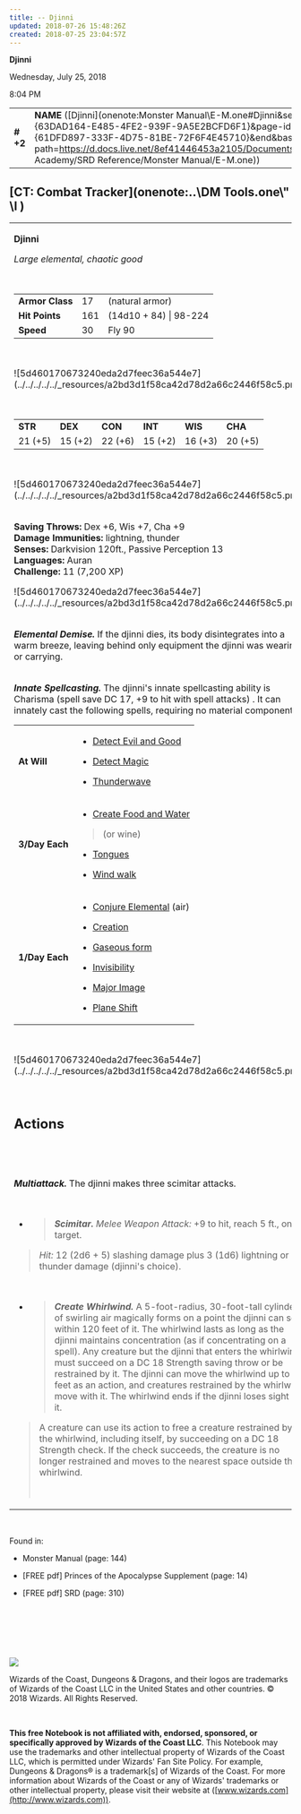 ```yaml
---
title: -- Djinni
updated: 2018-07-26 15:48:26Z
created: 2018-07-25 23:04:57Z
---
```


**Djinni**

Wednesday, July 25, 2018

8:04 PM

|           |                                                                                                                                                                                                                                                                                      |        |         |         |     |       |         |
|-----------|--------------------------------------------------------------------------------------------------------------------------------------------------------------------------------------------------------------------------------------------------------------------------------------|--------|---------|---------|-----|-------|---------|
| **\# +2** | **NAME** ([Djinni](onenote:Monster Manual\\E-M.one#Djinni&section-id={63DAD164-E485-4FE2-939F-9A5E2BCFD6F1}&page-id={61DFD897-333F-4D75-81BE-72F6F4E45710}&end&base-path=https://d.docs.live.net/8ef41446453a2105/Documents/Adventure Academy/SRD Reference/Monster Manual/E-M.one)) | **17** | **161** | **161** | \-  | Notes | 7200 XP |

## [CT: Combat Tracker](onenote:..\\DM Tools.one\\" \l )

<table><tbody><tr class="odd"><td><p><strong>Djinni</strong></p><p><em>Large elemental, chaotic good</em></p><p> </p><table><tbody><tr class="odd"><td><strong>Armor Class</strong></td><td>17</td><td>(natural armor)</td></tr><tr class="even"><td><strong>Hit Points</strong></td><td>161</td><td>(14d10 + 84) | 98-224</td></tr><tr class="odd"><td><strong>Speed</strong></td><td>30</td><td>Fly 90</td></tr></tbody></table><p> </p><p>![5d460170673240eda2d7feec36a544e7](../../../../../_resources/a2bd3d1f58ca42d78d2a66c2446f58c5.png)</p><p> </p><table><tbody><tr class="odd"><td><strong>STR</strong></td><td><strong>DEX</strong></td><td><strong>CON</strong></td><td><strong>INT</strong></td><td><strong>WIS</strong></td><td><strong>CHA</strong></td></tr><tr class="even"><td>21 (+5)</td><td>15 (+2)</td><td>22 (+6)</td><td>15 (+2)</td><td>16 (+3)</td><td>20 (+5)</td></tr></tbody></table><p> </p><p>![5d460170673240eda2d7feec36a544e7](../../../../../_resources/a2bd3d1f58ca42d78d2a66c2446f58c5.png)</p><p><strong><br />
Saving Throws:</strong> Dex +6, Wis +7, Cha +9<br />
<strong>Damage Immunities:</strong> lightning, thunder<br />
<strong>Senses:</strong> Darkvision 120ft., Passive Perception 13<br />
<strong>Languages:</strong> Auran<br />
<strong>Challenge:</strong> 11 (7,200 XP)</p><p>![5d460170673240eda2d7feec36a544e7](../../../../../_resources/a2bd3d1f58ca42d78d2a66c2446f58c5.png)</p><p><em><strong><br />
Elemental Demise.</strong></em> If the djinni dies, its body disintegrates into a warm breeze, leaving behind only equipment the djinni was wearing or carrying.</p><p><em><strong><br />
Innate Spellcasting.</strong></em> The djinni's innate spellcasting ability is Charisma (spell save DC 17, +9 to hit with spell attacks) . It can innately cast the following spells, requiring no material components:</p><table><tbody><tr class="odd"><td><strong>At Will</strong></td><td><ul><li><p><a href="onenote:..\\Spellbook\\C-D.one#Detect Evil and Good&amp;section-id={007039C0-7592-4988-AFCF-88060A04A402}&amp;page-id={6547700C-1B8E-438D-AFED-5F5DA9F24F18}&amp;end&amp;base-path=https://d.docs.live.net/8ef41446453a2105/Documents/Adventure Academy/SRD Reference">Detect Evil and Good</a></p></li><li><p><a href="onenote:..\\Spellbook\\C-D.one#Detect Magic&amp;section-id={007039C0-7592-4988-AFCF-88060A04A402}&amp;page-id={A8A17E25-07F4-432C-81DB-0CAEE71758D6}&amp;end&amp;base-path=https://d.docs.live.net/8ef41446453a2105/Documents/Adventure Academy/SRD Reference">Detect Magic</a></p></li><li><p><a href="onenote:..\\Spellbook\\S-T.one#Thunderwave&amp;section-id={F367AE4A-1175-4CCE-BA3F-A099683090F9}&amp;page-id={6506E963-52AE-424A-B64E-A027D5E16A36}&amp;end&amp;base-path=https://d.docs.live.net/8ef41446453a2105/Documents/Adventure Academy/SRD Reference">Thunderwave</a></p></li></ul></td></tr><tr class="even"><td><strong>3/Day Each</strong></td><td><ul><li><p><a href="onenote:..\\Spellbook\\C-D.one#Create Food and Water&amp;section-id={007039C0-7592-4988-AFCF-88060A04A402}&amp;page-id={4152BEEA-D202-4833-9D65-5BE0C34A4FC0}&amp;end&amp;base-path=https://d.docs.live.net/8ef41446453a2105/Documents/Adventure Academy/SRD Reference">Create Food and Water</a></p></li></ul><blockquote><p>(or wine)</p></blockquote><ul><li><p><a href="onenote:..\\Spellbook\\S-T.one#Tongues&amp;section-id={F367AE4A-1175-4CCE-BA3F-A099683090F9}&amp;page-id={48F66C7F-1B47-4845-A9E0-6B1FE388284F}&amp;end&amp;base-path=https://d.docs.live.net/8ef41446453a2105/Documents/Adventure Academy/SRD Reference">Tongues</a></p></li><li><p><a href="onenote:..\\Spellbook\\W-X.one#Wind Walk&amp;section-id={2A630E6F-666E-4AE1-A351-AB404397B524}&amp;page-id={9E31ED62-A201-4EFD-8943-FFFDAE365168}&amp;end&amp;base-path=https://d.docs.live.net/8ef41446453a2105/Documents/Adventure Academy/SRD Reference">Wind walk</a></p></li></ul></td></tr><tr class="odd"><td><strong>1/Day Each</strong></td><td><ul><li><p><a href="onenote:..\\Spellbook\\C-D.one#Conjure Elemental&amp;section-id={007039C0-7592-4988-AFCF-88060A04A402}&amp;page-id={DAAA91D9-6724-4A1C-9A05-EF06FD578D2D}&amp;end&amp;base-path=https://d.docs.live.net/8ef41446453a2105/Documents/Adventure Academy/SRD Reference">Conjure Elemental</a> (air)</p></li><li><p><a href="onenote:..\\Spellbook\\C-D.one#Creation&amp;section-id={007039C0-7592-4988-AFCF-88060A04A402}&amp;page-id={463776D5-1196-40EA-B0FA-C6503AD8A1CD}&amp;end&amp;base-path=https://d.docs.live.net/8ef41446453a2105/Documents/Adventure Academy/SRD Reference">Creation</a></p></li><li><p><a href="onenote:..\\Spellbook\\G-H.one#Gaseous Form&amp;section-id={3A8266A7-F954-4B90-A376-DA6497C75ED3}&amp;page-id={71AF3E7E-4C34-4985-81A0-5E086F5058D5}&amp;end&amp;base-path=https://d.docs.live.net/8ef41446453a2105/Documents/Adventure Academy/SRD Reference">Gaseous form</a></p></li><li><p><a href="onenote:..\\Spellbook\\I-J.one#Invisibility&amp;section-id={881519A1-AA79-4980-93EA-9897CE839F1C}&amp;page-id={EB080793-FF23-4636-B857-3A5AC4EC3913}&amp;end&amp;base-path=https://d.docs.live.net/8ef41446453a2105/Documents/Adventure Academy/SRD Reference">Invisibility</a></p></li><li><p><a href="onenote:..\\Spellbook\\M-N.one#Major Image&amp;section-id={EEF38EE0-5EFC-4A47-9C2E-367214925D15}&amp;page-id={9A7BE193-19B3-4B58-BBF6-3671C6738B92}&amp;end&amp;base-path=https://d.docs.live.net/8ef41446453a2105/Documents/Adventure Academy/SRD Reference">Major Image</a></p></li><li><p><a href="onenote:..\\Spellbook\\O-P.one#Plane Shift&amp;section-id={DB04CEA8-E926-4D06-9A7A-CB0AD7D8E13F}&amp;page-id={D19796A6-2942-48A0-97A3-0643D199D935}&amp;end&amp;base-path=https://d.docs.live.net/8ef41446453a2105/Documents/Adventure Academy/SRD Reference">Plane Shift</a></p></li></ul></td></tr></tbody></table><p> </p><p>![5d460170673240eda2d7feec36a544e7](../../../../../_resources/a2bd3d1f58ca42d78d2a66c2446f58c5.png)</p><p> </p><h2 id="actions"><strong>Actions</strong></h2><h2 id="section"> </h2><p><em><strong>Multiattack.</strong></em> The djinni makes three scimitar attacks.</p><p> </p><ul><li><blockquote><p><em><strong>Scimitar.</strong> Melee Weapon Attack:</em> +9 to hit, reach 5 ft., one target.</p></blockquote></li></ul><blockquote><p><em>Hit:</em> 12 (2d6 + 5) slashing damage plus 3 (1d6) lightning or thunder damage (djinni's choice).</p></blockquote><p> </p><ul><li><blockquote><p><em><strong>Create Whirlwind.</strong></em> A 5-foot-radius, 30-foot-tall cylinder of swirling air magically forms on a point the djinni can see within 120 feet of it. The whirlwind lasts as long as the djinni maintains concentration (as if concentrating on a spell). Any creature but the djinni that enters the whirlwind must succeed on a DC 18 Strength saving throw or be restrained by it. The djinni can move the whirlwind up to 60 feet as an action, and creatures restrained by the whirlwind move with it. The whirlwind ends if the djinni loses sight of it.</p></blockquote></li></ul><blockquote><p>A creature can use its action to free a creature restrained by the whirlwind, including itself, by succeeding on a DC 18 Strength check. If the check succeeds, the creature is no longer restrained and moves to the nearest space outside the whirlwind.</p><p> </p></blockquote></td></tr></tbody></table>

 

Found in:

-   Monster Manual (page: 144)

-   \[FREE pdf\] Princes of the Apocalypse Supplement (page: 14)

-   \[FREE pdf\] SRD (page: 310)

 

 

 

![](tmp\media\image2.png)

Wizards of the Coast, Dungeons & Dragons, and their logos are trademarks of Wizards of the Coast LLC in the United States and other countries. © 2018 Wizards. All Rights Reserved.

 

**This free Notebook is not affiliated with, endorsed, sponsored, or specifically approved by Wizards of the Coast LLC**. This Notebook may use the trademarks and other intellectual property of Wizards of the Coast LLC, which is permitted under Wizards' Fan Site Policy. For example, Dungeons & Dragons® is a trademark\[s\] of Wizards of the Coast. For more information about Wizards of the Coast or any of Wizards' trademarks or other intellectual property, please visit their website at ([www.wizards.com](http://www.wizards.com)).
